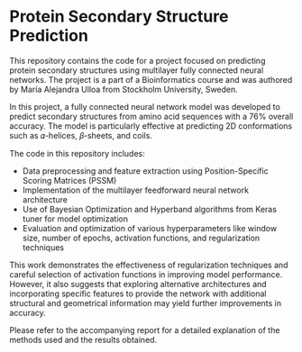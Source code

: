 # Protein Secondary Structure Prediction

This repository contains the code for a project focused on predicting protein secondary structures using multilayer fully connected neural networks. The project is a part of a Bioinformatics course and was authored by María Alejandra Ulloa from Stockholm University, Sweden.

In this project, a fully connected neural network model was developed to predict secondary structures from amino acid sequences with a 76% overall accuracy. The model is particularly effective at predicting 2D conformations such as 𝛼-helices, 𝛽-sheets, and coils.

The code in this repository includes:

- Data preprocessing and feature extraction using Position-Specific Scoring Matrices (PSSM)
- Implementation of the multilayer feedforward neural network architecture
- Use of Bayesian Optimization and Hyperband algorithms from Keras tuner for model optimization
- Evaluation and optimization of various hyperparameters like window size, number of epochs, activation functions, and regularization techniques

This work demonstrates the effectiveness of regularization techniques and careful selection of activation functions in improving model performance. However, it also suggests that exploring alternative architectures and incorporating specific features to provide the network with additional structural and geometrical information may yield further improvements in accuracy.

Please refer to the accompanying report for a detailed explanation of the methods used and the results obtained.
